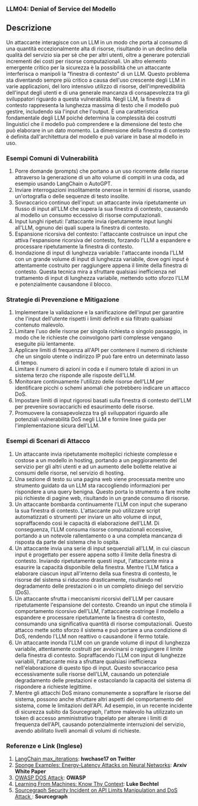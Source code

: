 ### LLM04: Denial of Service del Modello

## Descrizione

Un attaccante interagisce con un LLM in un modo che porta al consumo di una quantità eccezionalmente alta di risorse, risultando in un declino della qualità del servizio sia per sè che per altri utenti, oltre a generare potenziali incrementi dei costi per risorse computazionali. Un altro elemento emergente critico per la sicurezza è la possibilità che un attaccante interferisca o manipoli la "finestra di contesto" di un LLM. Questo problema sta diventando sempre più critico a causa dell'uso crescente degli LLM in varie applicazioni, del loro intensivo utilizzo di risorse, dell'imprevedibilità dell'input degli utenti e di una generale mancanza di consapevolezza tra gli sviluppatori riguardo a questa vulnerabilità. Negli LLM, la finestra di contesto rappresenta la lunghezza massima di testo che il modello può gestire, includendo sia l'input che l'output. È una caratteristica fondamentale degli LLM poiché determina la complessità dei costrutti linguistici che il modello può comprendere e la dimensione del testo che può elaborare in un dato momento. La dimensione della finestra di contesto è definita dall'architettura del modello e può variare in base al modello in uso.

### Esempi Comuni di Vulnerabilità

1. Porre domande (prompts) che portano a un uso ricorrente delle risorse attraverso la generazione di un alto volume di compiti in una coda, ad esempio usando LangChain o AutoGPT.
2. Inviare interrogazioni insolitamente onerose in termini di risorse, usando un'ortografia o delle sequenze di testo insolite.
3. Sovraccarico continuo dell'input: un attaccante invia ripetutamente un flusso di input all'LLM che supera la sua finestra di contesto, causando al modello un consumo eccessivo di risorse computazionali.
4. Input lunghi ripetuti: l'attaccante invia ripetutamente input lunghi all'LLM, ognuno dei quali supera la finestra di contesto.
5. Espansione ricorsiva del contesto: l'attaccante costruisce un input che attiva l'espansione ricorsiva del contesto, forzando l'LLM a espandere e processare ripetutamente la finestra di contesto.
6. Inondazione di input di lunghezza variabile: l'attaccante inonda l'LLM con un grande volume di input di lunghezza variabile, dove ogni input è attentamente costruito per raggiungere appena il limite della finestra di contesto. Questa tecnica mira a sfruttare qualsiasi inefficienza nel trattamento di input di lunghezza variabile, mettendo sotto sforzo l'LLM e potenzialmente causandone il blocco.


### Strategie di Prevenzione e Mitigazione

1. Implementare la validazione e la sanificazione dell'input per garantire che l'input dell'utente rispetti i limiti definiti e sia filtrato qualsiasi contenuto malevolo.
2. Limitare l'uso delle risorse per singola richiesta o singolo passaggio, in modo che le richieste che coinvolgono parti complesse vengano eseguite più lentamente.
3. Applicare limiti di frequenza all'API per contenere il numero di richieste che un singolo utente o indirizzo IP può fare entro un determinato lasso di tempo.
4. Limitare il numero di azioni in coda e il numero totale di azioni in un sistema terzo che risponde alle risposte dell'LLM.
5. Monitorare continuamente l'utilizzo delle risorse dell'LLM per identificare picchi o schemi anomali che potrebbero indicare un attacco DoS.
6. Impostare limiti di input rigorosi basati sulla finestra di contesto dell'LLM per prevenire sovraccarichi ed esaurimento delle risorse.
7. Promuovere la consapevolezza tra gli sviluppatori riguardo alle potenziali vulnerabilità DoS negli LLM e fornire linee guida per l'implementazione sicura dell'LLM.


### Esempi di Scenari di Attacco

1. Un attaccante invia ripetutamente molteplici richieste complesse e costose a un modello in hosting, portando a un peggioramento del servizio per gli altri utenti e ad un aumento delle bollette relative ai consumi delle risorse, nel servizio di hosting.
2. Una sezione di testo su una pagina web viene processata mentre uno strumento guidato da un LLM sta raccogliendo informazioni per rispondere a una query benigna. Questo porta lo strumento a fare molte più richieste di pagine web, risultando in un grande consumo di risorse.
3. Un attaccante bombarda continuamente l'LLM con input che superano la sua finestra di contesto. L'attaccante può utilizzare script automatizzati o strumenti per inviare un alto volume di input, sopraffacendo così le capacità di elaborazione dell'LLM. Di conseguenza, l'LLM consuma risorse computazionali eccessive, portando a un notevole rallentamento o a una completa mancanza di risposta da parte del sistema che lo ospita.
4. Un attaccante invia una serie di input sequenziali all'LLM, in cui ciascun input è progettato per essere appena sotto il limite della finestra di contesto. Inviando ripetutamente questi input, l'attaccante mira a esaurire la capacità disponibile della finestra. Mentre l'LLM fatica a elaborare ciascun input all'interno della sua finestra di contesto, le risorse del sistema si riducono drasticamente, risultando nel degradamento delle prestazioni o in un completo diniego del servizio (DoS).
5. Un attaccante sfrutta i meccanismi ricorsivi dell'LLM per causare ripetutamente l'espansione del contesto. Creando un input che stimola il comportamento ricorsivo dell'LLM, l'attaccante costringe il modello a espandere e processare ripetutamente la finestra di contesto, consumando una significativa quantità di risorse computazionali. Questo attacco mette sotto sforzo il sistema e può portare a una condizione di DoS, rendendo l'LLM non reattivo o causandone il fermo totale.
6. Un attaccante inonda l'LLM con un grande volume di input di lunghezza variabile, attentamente costruiti per avvicinarsi o raggiungere il limite della finestra di contesto. Sopraffacendo l'LLM con input di lunghezze variabili, l'attaccante mira a sfruttare qualsiasi inefficienza nell'elaborazione di questo tipo di input. Questo sovraccarico pesa eccessivamente sulle risorse dell'LLM, causando un potenziale degradamento delle prestazioni e ostacolando la capacità del sistema di rispondere a richieste legittime.
7. Mentre gli attacchi DoS mirano comunemente a sopraffare le risorse del sistema, possono anche sfruttare altri aspetti del comportamento del sistema, come le limitazioni dell'API. Ad esempio, in un recente incidente di sicurezza subìto da Sourcegraph, l'attore malevolo ha utilizzato un token di accesso amministrativo trapelato per alterare i limiti di frequenza dell'API, causando potenzialmente interruzioni del servizio, avendo abilitato livelli anomali di volumi di richieste.

### Referenze e Link (Inglese)

1. [LangChain max_iterations](https://twitter.com/hwchase17/status/1608467493877579777): **hwchase17 on Twitter**
2. [Sponge Examples: Energy-Latency Attacks on Neural Networks](https://arxiv.org/abs/2006.03463): **Arxiv White Paper**
3. [OWASP DOS Attack](https://owasp.org/www-community/attacks/Denial_of_Service): **OWASP**
4. [Learning From Machines: Know Thy Context](https://lukebechtel.com/blog/lfm-know-thy-context): **Luke Bechtel**
5. [Sourcegraph Security Incident on API Limits Manipulation and DoS Attack ](https://about.sourcegraph.com/blog/security-update-august-2023): **Sourcegraph**
